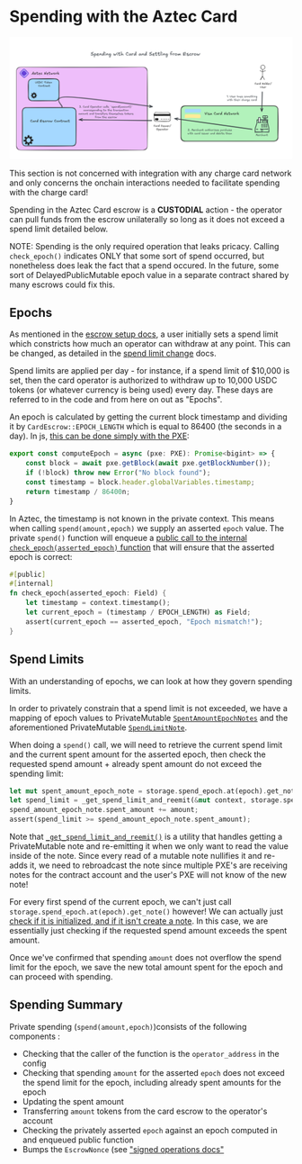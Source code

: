 # Spending with the Aztec Card
![spending with card diagram](./images/spending.png)

This section is not concerned with integration with any charge card network and only concerns the onchain interactions needed to facilitate spending with the charge card!

Spending in the Aztec Card escrow is a __CUSTODIAL__ action - the operator can pull funds from the escrow unilaterally so long as it does not exceed a spend limit detailed below.

NOTE: Spending is the only required operation that leaks pricacy. Calling `check_epoch()` indicates ONLY that some sort of spend occurred, but nonetheless does leak the fact that a spend occured. In the future, some sort of DelayedPublicMutable epoch value in a separate contract shared by many escrows could fix this. 

## Epochs
As mentioned in the [escrow setup docs](./escrow_setup.md), a user initially sets a spend limit which constricts how much an operator can withdraw at any point. This can be changed, as detailed in the [spend limit change](./spend_limit_change.md) docs. 

Spend limits are applied per day - for instance, if a spend limit of $10,000 is set, then the card operator is authorized to withdraw up to 10,000 USDC tokens (or whatever currency is being used) every day. These days are referred to in the code and from here on out as "Epochs".

An epoch is calculated by getting the current block timestamp and dividing it by `CardEscrow::EPOCH_LENGTH` which is equal to 86400 (the seconds in a day). In js, [this can be done simply with the PXE](../packages/contracts/ts/src/utils.ts#L48-53):
```js
export const computeEpoch = async (pxe: PXE): Promise<bigint> => {
    const block = await pxe.getBlock(await pxe.getBlockNumber());
    if (!block) throw new Error("No block found");
    const timestamp = block.header.globalVariables.timestamp;
    return timestamp / 86400n;
}
```

In Aztec, the timestamp is not known in the private context. This means when calling `spend(amount,epoch)` we supply an asserted `epoch` value. The private `spend()` function will enqueue a [public call to the internal `check_epoch(asserted_epoch)` function](../packages/contracts/src/main.nr#L669-L675) that will ensure that the asserted epoch is correct:
```rust
#[public]
#[internal]
fn check_epoch(asserted_epoch: Field) {
    let timestamp = context.timestamp();
    let current_epoch = (timestamp / EPOCH_LENGTH) as Field;
    assert(current_epoch == asserted_epoch, "Epoch mismatch!");
}
```

## Spend Limits
With an understanding of epochs, we can look at how they govern spending limits.

In order to privately constrain that a spend limit is not exceeded, we have a mapping of epoch values to PrivateMutable [`SpentAmountEpochNotes`](../packages/contracts/src/types/spent_amount_epoch_note.nr) and the aforementioned PrivateMutable [`SpendLimitNote`](../packages/contracts/src/types/spend_limit_note.nr).

When doing a `spend()` call, we will need to retrieve the current spend limit and the current spent amount for the asserted epoch, then check the requested spend amount + already spent amount do not exceed the spending limit:
```rust
let mut spent_amount_epoch_note = storage.spend_epoch.at(epoch).get_note().note;
let spend_limit = _get_spend_limit_and_reemit(&mut context, storage.spend_limit);
spend_amount_epoch_note.spent_amount += amount;
assert(spend_limit >= spend_amount_epoch_note.spent_amount);
```
Note that [`_get_spend_limit_and_reemit()`](../packages/contracts/src/main.nr#L699-L710) is a utility that handles getting a PrivateMutable note and re-emitting it when we only want to read the value inside of the note. Since every read of a mutable note nullifies it and re-adds it, we need to rebroadcast the note since multiple PXE's are receiving notes for the contract account and the user's PXE will not know of the new note!

For every first spend of the current epoch, we can't just call `storage.spend_epoch.at(epoch).get_note()` however! We can actually just [check if it is initialized, and if it isn't create a note](../packages/contracts/src/main.nr#L167-L171). In this case, we are essentially just checking if the requested spend amount exceeds the spent amount.

Once we've confirmed that spending `amount` does not overflow the spend limit for the epoch, we save the new total amount spent for the epoch and can proceed with spending.

## Spending Summary
Private spending (`spend(amount,epoch)`)consists of the following components :
 * Checking that the caller of the function is the `operator_address` in the config
 * Checking that spending `amount` for the asserted `epoch` does not exceed the spend limit for the epoch, including already spent amounts for the epoch
 * Updating the spent amount
 * Transferring `amount` tokens from the card escrow to the operator's account
 * Checking the privately asserted `epoch` against an epoch computed in and enqueued public function
 * Bumps the `EscrowNonce` (see ["signed operations docs"](./signed_operations.md)
